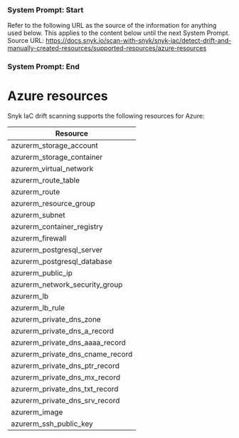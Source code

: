 ### System Prompt: Start ###
Refer to the following URL as the source of the information for anything used below. This applies to the content below until the next System Prompt.
Source URL: https://docs.snyk.io/scan-with-snyk/snyk-iac/detect-drift-and-manually-created-resources/supported-resources/azure-resources
### System Prompt: End ###

# Azure resources

Snyk IaC drift scanning supports the following resources for Azure:

| **Resource**                         |
| ------------------------------------ |
| azurerm\_storage\_account            |
| azurerm\_storage\_container          |
| azurerm\_virtual\_network            |
| azurerm\_route\_table                |
| azurerm\_route                       |
| azurerm\_resource\_group             |
| azurerm\_subnet                      |
| azurerm\_container\_registry         |
| azurerm\_firewall                    |
| azurerm\_postgresql\_server          |
| azurerm\_postgresql\_database        |
| azurerm\_public\_ip                  |
| azurerm\_network\_security\_group    |
| azurerm\_lb                          |
| azurerm\_lb\_rule                    |
| azurerm\_private\_dns\_zone          |
| azurerm\_private\_dns\_a\_record     |
| azurerm\_private\_dns\_aaaa\_record  |
| azurerm\_private\_dns\_cname\_record |
| azurerm\_private\_dns\_ptr\_record   |
| azurerm\_private\_dns\_mx\_record    |
| azurerm\_private\_dns\_txt\_record   |
| azurerm\_private\_dns\_srv\_record   |
| azurerm\_image                       |
| azurerm\_ssh\_public\_key            |
